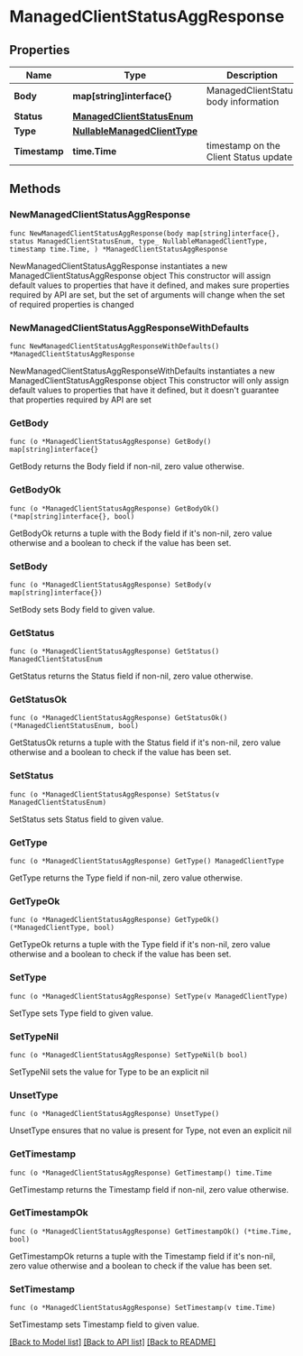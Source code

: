 # ManagedClientStatusAggResponse

## Properties

Name | Type | Description | Notes
------------ | ------------- | ------------- | -------------
**Body** | **map[string]interface{}** | ManagedClientStatus body information | 
**Status** | [**ManagedClientStatusEnum**](ManagedClientStatusEnum.md) |  | 
**Type** | [**NullableManagedClientType**](ManagedClientType.md) |  | 
**Timestamp** | **time.Time** | timestamp on the Client Status update | 

## Methods

### NewManagedClientStatusAggResponse

`func NewManagedClientStatusAggResponse(body map[string]interface{}, status ManagedClientStatusEnum, type_ NullableManagedClientType, timestamp time.Time, ) *ManagedClientStatusAggResponse`

NewManagedClientStatusAggResponse instantiates a new ManagedClientStatusAggResponse object
This constructor will assign default values to properties that have it defined,
and makes sure properties required by API are set, but the set of arguments
will change when the set of required properties is changed

### NewManagedClientStatusAggResponseWithDefaults

`func NewManagedClientStatusAggResponseWithDefaults() *ManagedClientStatusAggResponse`

NewManagedClientStatusAggResponseWithDefaults instantiates a new ManagedClientStatusAggResponse object
This constructor will only assign default values to properties that have it defined,
but it doesn't guarantee that properties required by API are set

### GetBody

`func (o *ManagedClientStatusAggResponse) GetBody() map[string]interface{}`

GetBody returns the Body field if non-nil, zero value otherwise.

### GetBodyOk

`func (o *ManagedClientStatusAggResponse) GetBodyOk() (*map[string]interface{}, bool)`

GetBodyOk returns a tuple with the Body field if it's non-nil, zero value otherwise
and a boolean to check if the value has been set.

### SetBody

`func (o *ManagedClientStatusAggResponse) SetBody(v map[string]interface{})`

SetBody sets Body field to given value.


### GetStatus

`func (o *ManagedClientStatusAggResponse) GetStatus() ManagedClientStatusEnum`

GetStatus returns the Status field if non-nil, zero value otherwise.

### GetStatusOk

`func (o *ManagedClientStatusAggResponse) GetStatusOk() (*ManagedClientStatusEnum, bool)`

GetStatusOk returns a tuple with the Status field if it's non-nil, zero value otherwise
and a boolean to check if the value has been set.

### SetStatus

`func (o *ManagedClientStatusAggResponse) SetStatus(v ManagedClientStatusEnum)`

SetStatus sets Status field to given value.


### GetType

`func (o *ManagedClientStatusAggResponse) GetType() ManagedClientType`

GetType returns the Type field if non-nil, zero value otherwise.

### GetTypeOk

`func (o *ManagedClientStatusAggResponse) GetTypeOk() (*ManagedClientType, bool)`

GetTypeOk returns a tuple with the Type field if it's non-nil, zero value otherwise
and a boolean to check if the value has been set.

### SetType

`func (o *ManagedClientStatusAggResponse) SetType(v ManagedClientType)`

SetType sets Type field to given value.


### SetTypeNil

`func (o *ManagedClientStatusAggResponse) SetTypeNil(b bool)`

 SetTypeNil sets the value for Type to be an explicit nil

### UnsetType
`func (o *ManagedClientStatusAggResponse) UnsetType()`

UnsetType ensures that no value is present for Type, not even an explicit nil
### GetTimestamp

`func (o *ManagedClientStatusAggResponse) GetTimestamp() time.Time`

GetTimestamp returns the Timestamp field if non-nil, zero value otherwise.

### GetTimestampOk

`func (o *ManagedClientStatusAggResponse) GetTimestampOk() (*time.Time, bool)`

GetTimestampOk returns a tuple with the Timestamp field if it's non-nil, zero value otherwise
and a boolean to check if the value has been set.

### SetTimestamp

`func (o *ManagedClientStatusAggResponse) SetTimestamp(v time.Time)`

SetTimestamp sets Timestamp field to given value.



[[Back to Model list]](../README.md#documentation-for-models) [[Back to API list]](../README.md#documentation-for-api-endpoints) [[Back to README]](../README.md)


